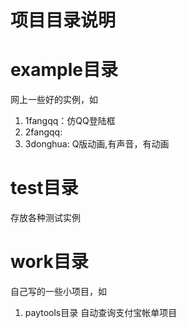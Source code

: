 
# 项目目录说明


# example目录
网上一些好的实例，如
1. 1fangqq：仿QQ登陆框
2. 2fangqq:
3. 3donghua: Q版动画,有声音，有动画




# test目录
存放各种测试实例




# work目录
自己写的一些小项目，如

1. paytools目录
自动查询支付宝帐单项目



